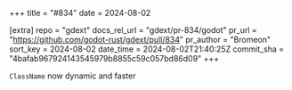 +++
title = "#834"
date = 2024-08-02

[extra]
repo = "gdext"
docs_rel_url = "gdext/pr-834/godot"
pr_url = "https://github.com/godot-rust/gdext/pull/834"
pr_author = "Bromeon"
sort_key = 2024-08-02
date_time = 2024-08-02T21:40:25Z
commit_sha = "4bafab967924143545979b8855c59c057bd86d09"
+++

`ClassName` now dynamic and faster
